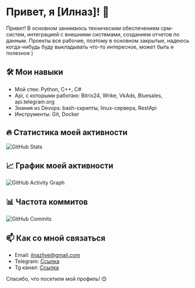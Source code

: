 # Привет, я [Илназ]! 👋

Привет! В основном занимаюсь техническим обеспечением срм-систем, интеграцией с внешними системами, созданием отчетов по данным. Проекты все рабочие, поэтому в основном закрытые, надеюсь когда-нибудь буду выкладывать что-то интересное, может быть и полезное )

## 🛠️ Мои навыки
- Мой стек: Python, C++, C#
- Api, с которыми работаю: Bitrix24, Wrike, VkAds, Bluesales, api.telegram.org
- Знания из Devops: bash-скрипты, linux-сервера, RestApi
- Инструменты: Git, Docker

## 🔥 Статистика моей активности

![GitHub Stats](https://github-readme-stats.vercel.app/api?username=Imanbe&show_icons=true&theme=radical)

## 📈 График моей активности

![GitHub Activity Graph](https://activity-graph.herokuapp.com/graph?username=Imanbe&theme=dracula)

## 📊 Частота коммитов

![GitHub Commits](https://github-profile-summary-cards.vercel.app/api/cards/commit.svg?username=Imanbe&theme=radical)

## 📫 Как со мной связаться
- Email: ilnazlive@gmail.com
- Telegram: [Ссылка](https://t.me/ilnazik_kik)
- Tg канал: [Ссылка](https://t.me/ilnazik_kik_projects)

Спасибо, что посетили мой профиль! 😊
